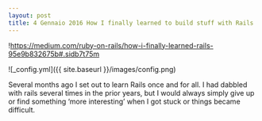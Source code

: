 ```yaml
---
layout: post
title: 4 Gennaio 2016 How I finally learned to build stuff with Rails  Hint: I built 12 different web apps in 12 weeks !!!!!
---
```

!https://medium.com/ruby-on-rails/how-i-finally-learned-rails-95e9b832675b#.sidb7t75m

![_config.yml]({{ site.baseurl }}/images/config.png)

Several months ago I set out to learn Rails once and for all. I had dabbled with rails several times in the prior years, but I would always simply give up or find something ‘more interesting’ when I got stuck or things became difficult.


